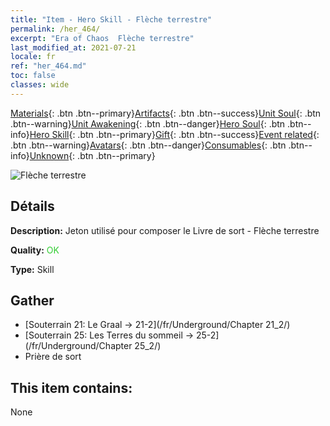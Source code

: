 ```yaml
---
title: "Item - Hero Skill - Flèche terrestre"
permalink: /her_464/
excerpt: "Era of Chaos  Flèche terrestre"
last_modified_at: 2021-07-21
locale: fr
ref: "her_464.md"
toc: false
classes: wide
---
```

 [Materials](/ItemsFR/){: .btn .btn--primary}[Artifacts](/ItemsFR/Artifacts/){: .btn .btn--success}[Unit Soul](/ItemsFR/UnitSoul/){: .btn .btn--warning}[Unit Awakening](/ItemsFR/UnitAwakening/){: .btn .btn--danger}[Hero Soul](/ItemsFR/HeroSoul/){: .btn .btn--info}[Hero Skill](/ItemsFR/HeroSkill/){: .btn .btn--primary}[Gift](/ItemsFR/Gift/){: .btn .btn--success}[Event related](/ItemsFR/Events/){: .btn .btn--warning}[Avatars](/ItemsFR/Avatars/){: .btn .btn--danger}[Consumables](/ItemsFR/Consumables/){: .btn .btn--info}[Unknown](/ItemsFR/Unknown/){: .btn .btn--primary}

 ![Flèche terrestre](/images/t/ps_dadishenjian.png)

## Détails
 **Description:** Jeton utilisé pour composer le Livre de sort - Flèche terrestre

 **Quality:** <span style="color: #32CD32">OK</span>

 **Type:** Skill

## Gather

*    [Souterrain 21: Le Graal -> 21-2](/fr/Underground/Chapter 21_2/) 
*    [Souterrain 25: Les Terres du sommeil -> 25-2](/fr/Underground/Chapter 25_2/) 
*    Prière de sort 

## This item contains:

  None

